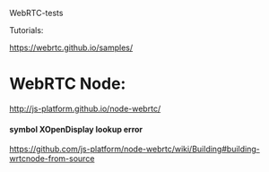 WebRTC-tests


Tutorials:

https://webrtc.github.io/samples/



# WebRTC Node:

http://js-platform.github.io/node-webrtc/

#### symbol XOpenDisplay lookup error
https://github.com/js-platform/node-webrtc/wiki/Building#building-wrtcnode-from-source